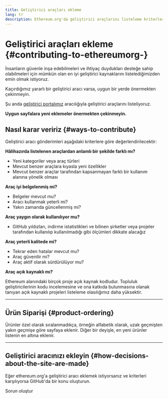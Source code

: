 ```yaml
---
title: Geliştirici araçları ekleme
lang: tr
description: Ethereum.org'da geliştirici araçlarını listeleme kriterlerimiz
---
```


# Geliştirici araçları ekleme \{#contributing-to-ethereumorg-}

İnsanların güvenle inşa edebilmeleri ve ihtiyaç duydukları desteğe sahip olabilmeleri için mümkün olan en iyi geliştirici kaynaklarını listelediğimizden emin olmak istiyoruz.

Kaçırdığımız yararlı bir geliştirici aracı varsa, uygun bir yerde önermekten çekinmeyin.

Şu anda [geliştirici portalımız](/developers/) aracılığıyla geliştirici araçlarını listeliyoruz.

**Uygun sayfalara yeni eklemeler önermekten çekinmeyin.**

## Nasıl karar veririz \{#ways-to-contribute}

Geliştirici aracı gönderimleri aşağıdaki kriterlere göre değerlendirilecektir:

**Hâlihazırda listelenen araçlardan anlamlı bir şekilde farklı mı?**

- Yeni kategoriler veya araç türleri
- Mevcut benzer araçlara kıyasla yeni özellikler
- Mevcut benzer araçlar tarafından kapsanmayan farklı bir kullanım alanına yönelik olması

**Araç iyi belgelenmiş mi?**

- Belgeler mevcut mu?
- Aracı kullanmak yeterli mi?
- Yakın zamanda güncellenmiş mi?

**Araç yaygın olarak kullanılıyor mu?**

- GitHub yıldızları, indirme istatistikleri ve bilinen şirketler veya projeler tarafından kullanılıp kullanılmadığı gibi ölçümleri dikkate alacağız

**Araç yeterli kalitede mi?**

- Tekrar eden hatalar mevcut mu?
- Araç güvenilir mi?
- Araç aktif olarak sürdürülüyor mu?

**Araç açık kaynaklı mı?**

Ethereum alanındaki birçok proje açık kaynak kodludur. Topluluk geliştiricilerinin kodu incelemesine ve ona katkıda bulunmasına olanak tanıyan açık kaynaklı projeleri listeleme olasılığımız daha yüksektir.

---

## Ürün Siparişi \{#product-ordering}

Ürünler özel olarak sıralanmadıkça, örneğin alfabetik olarak, uzak geçmişten yakın geçmişe göre sayfaya eklenir. Diğer bir deyişle, en yeni ürünler listenin en altına eklenir.

---

## Geliştirici aracınızı ekleyin \{#how-decisions-about-the-site-are-made}

Eğer ethereum.org'a geliştirici aracı eklemek istiyorsanız ve kriterleri karşılıyorsa GitHub'da bir konu oluşturun.

<ButtonLink to="https://github.com/ethereum/ethereum-org-website/issues/new?assignees=&labels=feature+%3Asparkles%3A%2Ccontent+%3Afountain_pen%3A&template=suggest_dev_tool.yaml">
  Sorun oluştur
</ButtonLink>
